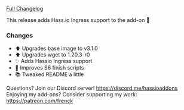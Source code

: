 [Full Changelog][changelog]

This release adds Hass.io Ingress support to the add-on 🎉 

### Changes

- :arrow_up: Upgrades base image to v3.1.0
- :arrow_up: Upgrades wget to 1.20.3-r0
- :sparkles: Adds Hassio Ingress support
- :hammer: Improves S6 finish scripts
- :books: Tweaked README a little

[changelog]: https://github.com/hassio-addons/addon-happy-bubbles/compare/v2.0.0...v2.1.0

Questions? Join our Discord server! https://discord.me/hassioaddons
Enjoying my add-ons? Consider supporting my work: https://patreon.com/frenck